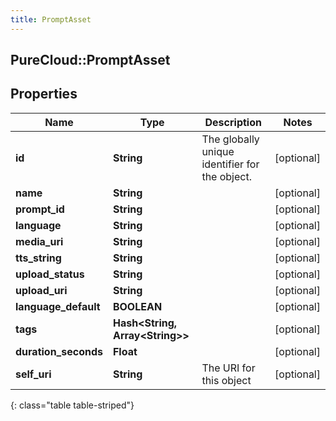 ```yaml
---
title: PromptAsset
---
```

## PureCloud::PromptAsset

## Properties

|Name | Type | Description | Notes|
|------------ | ------------- | ------------- | -------------|
| **id** | **String** | The globally unique identifier for the object. | [optional] |
| **name** | **String** |  | [optional] |
| **prompt_id** | **String** |  | [optional] |
| **language** | **String** |  | [optional] |
| **media_uri** | **String** |  | [optional] |
| **tts_string** | **String** |  | [optional] |
| **upload_status** | **String** |  | [optional] |
| **upload_uri** | **String** |  | [optional] |
| **language_default** | **BOOLEAN** |  | [optional] |
| **tags** | **Hash&lt;String, Array&lt;String&gt;&gt;** |  | [optional] |
| **duration_seconds** | **Float** |  | [optional] |
| **self_uri** | **String** | The URI for this object | [optional] |
{: class="table table-striped"}



